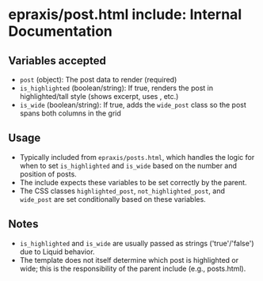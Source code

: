 # epraxis/post.html include: Internal Documentation

## Variables accepted
- `post` (object): The post data to render (required)
- `is_highlighted` (boolean/string): If true, renders the post in highlighted/tall style (shows excerpt, uses <img>, etc.)
- `is_wide` (boolean/string): If true, adds the `wide_post` class so the post spans both columns in the grid

## Usage
- Typically included from `epraxis/posts.html`, which handles the logic for when to set `is_highlighted` and `is_wide` based on the number and position of posts.
- The include expects these variables to be set correctly by the parent.
- The CSS classes `highlighted_post`, `not_highlighted_post`, and `wide_post` are set conditionally based on these variables.

## Notes
- `is_highlighted` and `is_wide` are usually passed as strings ('true'/'false') due to Liquid behavior.
- The template does not itself determine which post is highlighted or wide; this is the responsibility of the parent include (e.g., posts.html).
